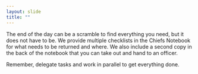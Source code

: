 ```yaml
---
layout: slide
title: ""
---
```


The end of the day can be a scramble to find everything you need, but it does not have to be. We provide multiple checklists in the Chiefs Notebook for what needs to be returned and where. We also include a second copy in the back of the notebook that you can take out and hand to an officer.

Remember, delegate tasks and work in parallel to get everything done.